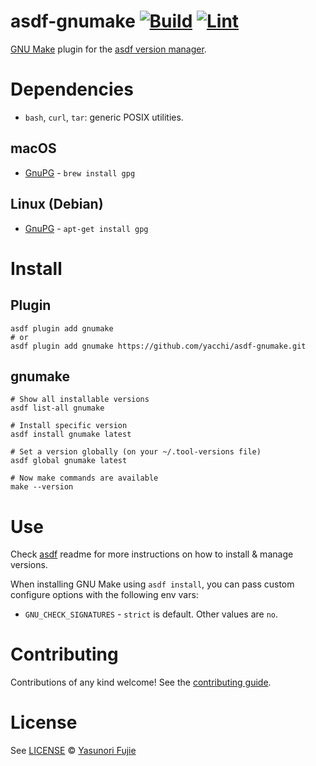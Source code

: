 # asdf-gnumake [![Build](https://github.com/yacchi/asdf-gnumake/actions/workflows/build.yml/badge.svg)](https://github.com/yacchi/asdf-gnumake/actions/workflows/build.yml) [![Lint](https://github.com/yacchi/asdf-gnumake/actions/workflows/lint.yml/badge.svg)](https://github.com/yacchi/asdf-gnumake/actions/workflows/lint.yml)

[GNU Make](https://www.gnu.org/software/make/) plugin for the [asdf version manager](https://asdf-vm.com).

# Dependencies

- `bash`, `curl`, `tar`: generic POSIX utilities.

## macOS
* [GnuPG](http://www.gnupg.org) - `brew install gpg`

## Linux (Debian)
* [GnuPG](http://www.gnupg.org) - `apt-get install gpg`

# Install

## Plugin
```shell
asdf plugin add gnumake
# or
asdf plugin add gnumake https://github.com/yacchi/asdf-gnumake.git
```

## gnumake
```shell
# Show all installable versions
asdf list-all gnumake

# Install specific version
asdf install gnumake latest

# Set a version globally (on your ~/.tool-versions file)
asdf global gnumake latest

# Now make commands are available
make --version
```

# Use
Check [asdf](https://github.com/asdf-vm/asdf) readme for more instructions on how to
install & manage versions.

When installing GNU Make using `asdf install`, you can pass custom configure options with the following env vars:
* `GNU_CHECK_SIGNATURES` - `strict` is default. Other values are `no`.

# Contributing
Contributions of any kind welcome! See the [contributing guide](contributing.md).

# License
See [LICENSE](https://github.com/yacchi/asdf-gnumake/blob/main/LICENSE) © [Yasunori Fujie](https://github.com/yacchi/)
